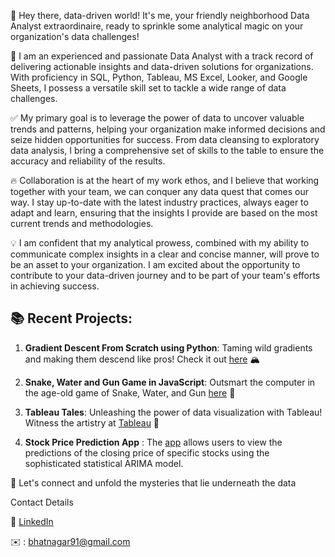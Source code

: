 🎉 Hey there, data-driven world! It's me, your friendly neighborhood Data Analyst extraordinaire, ready to sprinkle some analytical magic on your organization's data challenges! 

💫 I am an experienced and passionate Data Analyst with a track record of delivering actionable insights and data-driven solutions for organizations. With proficiency in SQL, Python, Tableau, MS Excel, Looker, and Google Sheets, I possess a versatile skill set to tackle a wide range of data challenges.

✅ My primary goal is to leverage the power of data to uncover valuable trends and patterns, helping your organization make informed decisions and seize hidden opportunities for success. From data cleansing to exploratory data analysis, I bring a comprehensive set of skills to the table to ensure the accuracy and reliability of the results.

🔥 Collaboration is at the heart of my work ethos, and I believe that working together with your team, we can conquer any data quest that comes our way. I stay up-to-date with the latest industry practices, always eager to adapt and learn, ensuring that the insights I provide are based on the most current trends and methodologies.

💡 I am confident that my analytical prowess, combined with my ability to communicate complex insights in a clear and concise manner, will prove to be an asset to your organization. I am excited about the opportunity to contribute to your data-driven journey and to be part of your team's efforts in achieving success.

## 📚 Recent Projects:
1. **Gradient Descent From Scratch using Python**: Taming wild gradients and making them descend like pros! Check it out [here](https://bit.ly/3fwd7JD) 🏔️

2. **Snake, Water and Gun Game in JavaScript**: Outsmart the computer in the age-old game of Snake, Water, and Gun [here](https://github.com/dakshbhatnagar/JS_files/blob/main/snake_water_gun.js) 🐶

3. **Tableau Tales**: Unleashing the power of data visualization with Tableau! Witness the artistry at [Tableau](https://public.tableau.com/app/profile/daksh.bhatnagar) 🎨

4. **Stock Price Prediction App** : The [app](https://stockpredictions.streamlit.app/) allows users to view the predictions of the closing price of specific stocks using the sophisticated statistical ARIMA model.

🤝 Let's connect and unfold the mysteries that lie underneath the data

Contact Details 

🤝 [LinkedIn](https://www.linkedin.com/in/dakshb/)

✉️ : bhatnagar91@gmail.com
